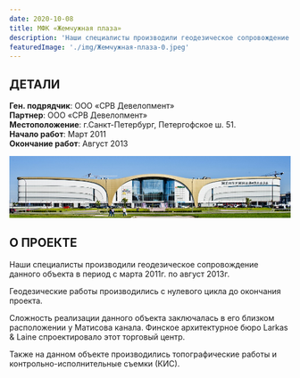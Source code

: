 ```yaml
---
date: 2020-10-08
title: МФК «Жемчужная плаза»
description: 'Наши специалисты производили геодезическое сопровождение данного объекта в период с марта 2011г. по август 2013г.'
featuredImage: './img/Жемчужная-плаза-0.jpeg'
---
```


## ДЕТАЛИ

**Ген. подрядчик**: OOO «СРВ Девелопмент»  
**Партнер**: OOO «СРВ Девелопмент»  
**Местоположение**: г.Санкт-Петербург, Петергофское ш. 51.  
**Начало работ**: Март 2011  
**Окончание работ**: Август 2013

![МФК Жемчужная плаза](./img/Жемчужная-плаза-1.jpeg)

## О ПРОЕКТЕ

Наши специалисты производили геодезическое сопровождение данного объекта в период с марта 2011г. по август 2013г.

Геодезические работы производились с нулевого цикла до окончания проекта.

Сложность реализации данного объекта заключалась в его близком расположении у Матисова канала. Финское архитектурное бюро Larkas & Laine спроектировало этот торговый центр.

Также на данном объекте производились топографические работы и контрольно-исполнительные съемки (КИС).
